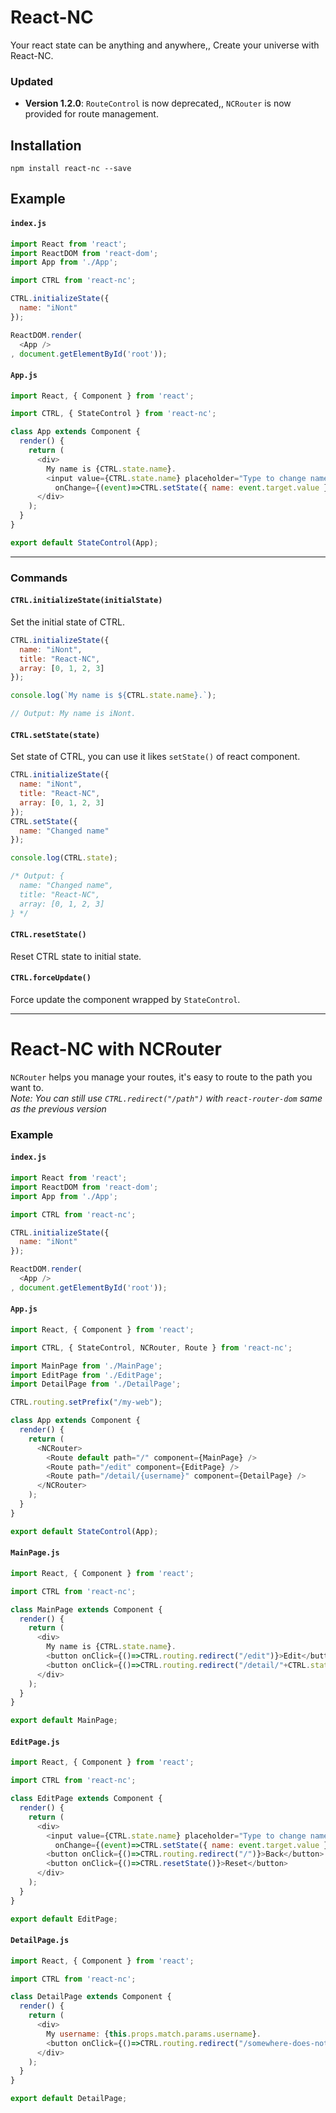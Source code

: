 # React-NC

Your react state can be anything and anywhere,, Create your universe with React-NC.

### Updated

- **Version 1.2.0**: `RouteControl` is now deprecated,, `NCRouter` is now provided for route management.

## Installation

```
npm install react-nc --save
```

## Example

#### `index.js`
```js
import React from 'react';
import ReactDOM from 'react-dom';
import App from './App';

import CTRL from 'react-nc';

CTRL.initializeState({
  name: "iNont"
});

ReactDOM.render(
  <App />
, document.getElementById('root'));
```

#### `App.js`
```js
import React, { Component } from 'react';

import CTRL, { StateControl } from 'react-nc';

class App extends Component {
  render() {
    return (
      <div>
        My name is {CTRL.state.name}.
        <input value={CTRL.state.name} placeholder="Type to change name"
          onChange={(event)=>CTRL.setState({ name: event.target.value })} />
      </div>
    );
  }
}

export default StateControl(App);
```

---

### Commands

#### `CTRL.initializeState(initialState)`

Set the initial state of CTRL.

```js
CTRL.initializeState({
  name: "iNont",
  title: "React-NC",
  array: [0, 1, 2, 3]
});

console.log(`My name is ${CTRL.state.name}.`);

// Output: My name is iNont.
```

#### `CTRL.setState(state)`

Set state of CTRL, you can use it likes `setState()` of react component.

```js
CTRL.initializeState({
  name: "iNont",
  title: "React-NC",
  array: [0, 1, 2, 3]
});
CTRL.setState({
  name: "Changed name"
});

console.log(CTRL.state);

/* Output: {
  name: "Changed name",
  title: "React-NC",
  array: [0, 1, 2, 3]
} */
```

#### `CTRL.resetState()`

Reset CTRL state to initial state.

#### `CTRL.forceUpdate()`

Force update the component wrapped by ``StateControl``.


---

# React-NC with NCRouter

`NCRouter` helps you manage your routes, it's easy to route to the path you want to.  
*Note: You can still use `CTRL.redirect("/path")` with `react-router-dom` same as the previous version*


### Example

#### `index.js`

```js
import React from 'react';
import ReactDOM from 'react-dom';
import App from './App';

import CTRL from 'react-nc';

CTRL.initializeState({
  name: "iNont"
});

ReactDOM.render(
  <App />
, document.getElementById('root'));
```

#### `App.js`
```js
import React, { Component } from 'react';

import CTRL, { StateControl, NCRouter, Route } from 'react-nc';

import MainPage from './MainPage';
import EditPage from './EditPage';
import DetailPage from './DetailPage';

CTRL.routing.setPrefix("/my-web");

class App extends Component {
  render() {
    return (
      <NCRouter>
        <Route default path="/" component={MainPage} />
        <Route path="/edit" component={EditPage} />
        <Route path="/detail/{username}" component={DetailPage} />
      </NCRouter>
    );
  }
}

export default StateControl(App);
```

#### `MainPage.js`
```js
import React, { Component } from 'react';

import CTRL from 'react-nc';

class MainPage extends Component {
  render() {
    return (
      <div>
        My name is {CTRL.state.name}.
        <button onClick={()=>CTRL.routing.redirect("/edit")}>Edit</button>
        <button onClick={()=>CTRL.routing.redirect("/detail/"+CTRL.state.name)}>Detail</button>
      </div>
    );
  }
}

export default MainPage;
```

#### `EditPage.js`
```js
import React, { Component } from 'react';

import CTRL from 'react-nc';

class EditPage extends Component {
  render() {
    return (
      <div>
        <input value={CTRL.state.name} placeholder="Type to change name"
          onChange={(event)=>CTRL.setState({ name: event.target.value })} />
        <button onClick={()=>CTRL.routing.redirect("/")}>Back</button>
        <button onClick={()=>CTRL.resetState()}>Reset</button>
      </div>
    );
  }
}

export default EditPage;
```

#### `DetailPage.js`
```js
import React, { Component } from 'react';

import CTRL from 'react-nc';

class DetailPage extends Component {
  render() {
    return (
      <div>
      	My username: {this.props.match.params.username}.
        <button onClick={()=>CTRL.routing.redirect("/somewhere-does-not-exist")}>To default page</button>
      </div>
    );
  }
}

export default DetailPage;
```
